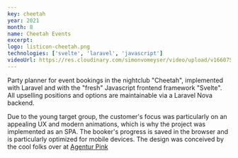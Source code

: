 ```yaml
---
key: cheetah
year: 2021
month: 8
name: Cheetah Events
excerpt:
logo: listicon-cheetah.png
technologies: ['svelte', 'laravel', 'javascript']
videoUrl: https://res.cloudinary.com/simonvomeyser/video/upload/v1660753829/videos-simonvomeyser.de/cheetah.mp4
---
```


Party planner for event bookings in the nightclub "Cheetah", implemented with Laravel and with the "fresh" Javascript frontend framework "Svelte". All upselling positions and options are maintainable via a Laravel Nova backend.

Due to the young target group, the customer's focus was particularly on an appealing UX and modern animations, which is why the project was implemented as an SPA. The booker's progress is saved in the browser and is particularly optimized for mobile devices. The design was conceived by the cool folks over at <a href="https://agentur.pink" target="_blank" rel="noopener noreferrer">Agentur Pink</a>


